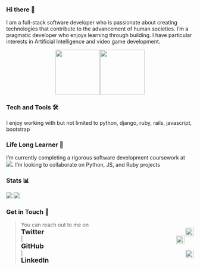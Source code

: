 ### Hi there :wave:

I am a full-stack software developer who is passionate about creating technologies that contribute to the advancement of human societies. I’m a pragmatic developer who enjoys learning through building. I have particular interests in Artificial Intelligence and video game development.

<p align="center"> 
  <img src="images/cy-dumbfounded.png" width="120"><img src="images/cy-dumbfounded.png" width="120">
</p>



### Tech and Tools 🛠
I enjoy working with but not limited to python, django, ruby, rails, javascript, bootstrap

### Life Long Learner 🌱

I’m currently completing a rigorous software development coursework at &nbsp; ![](https://img.shields.io/badge/Microverse-blueviolet). I’m looking to collaborate on Python, JS, and Ruby projects


### Stats 📊

<p>
  <img src="https://github-readme-stats.vercel.app/api?username=cyonii&count_private=true&show_icons=true&theme=vue-dark&hide_border=true">
  <img src="https://github-readme-stats.vercel.app/api/top-langs/?username=cyonii&theme=vue-dark&langs_count=10&hide_border=true&layout=compact">
</p>

### Get in Touch 📨

> You can reach out to me on <br />
<a href="https://twitter.com/theOnuoha" style="text-decoration:none !important" target="_blank" rel="nofollow"><img align="right" alt="CY's Twitter" width="22px" src="https://cdn.jsdelivr.net/npm/simple-icons@v3/icons/twitter.svg"/><b style="display:flex; font-size: 18px">Twitter</b></a> |  <a href="https://www.linkedin.com/in/cyonii" style="text-decoration:none !important" target="_blank" rel="nofollow"><img align="right" alt="CY's LinkdeIn" width="22px" src="https://cdn.jsdelivr.net/npm/simple-icons@v3/icons/linkedin.svg" /><b style="display:flex; font-size: 18px">GitHub</b></a> | <a href="https://www.github.com/cyonii" style="text-decoration:none !important" target="_blank" rel="nofollow"><img align="right" alt="CY's GitHub" width="22px" src="https://cdn.jsdelivr.net/npm/simple-icons@v3/icons/github.svg" /><b style="display:flex; font-size: 18px">LinkedIn</b></a>

